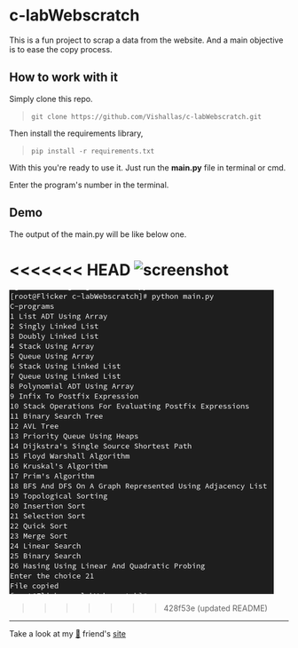 # c-labWebscratch

This is a fun project to scrap a data from the website. And a main objective is to ease the copy process.

## How to work with it

Simply clone this repo.

> `git clone https://github.com/Vishallas/c-labWebscratch.git`

Then install the requirements library,

> `pip install -r requirements.txt`

With this you're ready to use it. Just run the **main.py** file in terminal or cmd.

Enter the program's number in the terminal.

## Demo

The output of the main.py will be like below one.

<<<<<<< HEAD
![screenshot](https://user-images.githubusercontent.com/103063354/227778551-1c34e89d-8b88-425c-a48d-b6f938b6ab91.jpg)
=======
![Screenshot of the output](./images/scrsht.png)
>>>>>>> 428f53e (updated README)

---

Take a look at my [:anger:](https://github.com/Saffron-codes) friend's [site](https://ece-clab.netlify.app)
